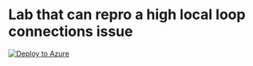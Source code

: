 # Lab that can repro a high local loop connections issue
[![Deploy to Azure](http://azuredeploy.net/deploybutton.png)](https://portal.azure.com/#create/Microsoft.Template/uri/https%3A%2F%2Fraw.githubusercontent.com%2F4lowtherabbit%2FLabLoopConnections%2Fmaster%2Fazuredeploy.json)
